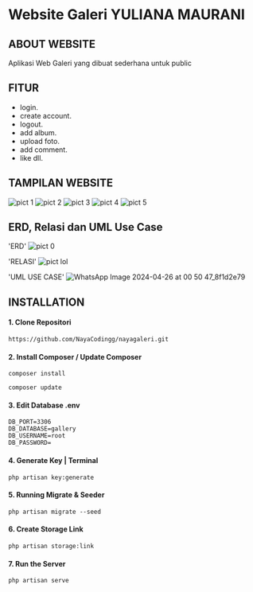 # Website Galeri YULIANA MAURANI

## ABOUT WEBSITE  

Aplikasi Web Galeri yang dibuat sederhana untuk public

## FITUR  
- login.
- create account.
- logout.
- add album.
- upload foto.
- add comment.
- like dll.

## TAMPILAN WEBSITE
![pict 1](https://github.com/NayaCodingg/nayagaleri/assets/154432523/638b8462-4153-455f-ae69-6ae7410fb3bf)
![pict 2](https://github.com/NayaCodingg/nayagaleri/assets/154432523/5a7cf1f6-cab4-4b39-b113-2515e835fe77)
![pict 3](https://github.com/NayaCodingg/nayagaleri/assets/154432523/7ea29aa9-19bd-45b2-aa3b-8edfa349d6ff)
![pict 4](https://github.com/NayaCodingg/nayagaleri/assets/154432523/77187d14-8fa6-41a2-a7a9-733ff38b63bf)
![pict 5](https://github.com/NayaCodingg/nayagaleri/assets/154432523/17ef8518-f0e9-4ef8-b3a7-5355c7e0dd22)

## ERD, Relasi dan UML Use Case

'ERD'
![pict 0](https://github.com/NayaCodingg/nayagaleri/assets/154432523/8adbb377-3b95-4d1e-9744-824de2fb05fa)

'RELASI'
![pict lol](https://github.com/NayaCodingg/nayagaleri/assets/154432523/84c4e7ca-d8e1-4d1d-aa68-96cd12cce3f9)

'UML USE CASE'
![WhatsApp Image 2024-04-26 at 00 50 47_8f1d2e79](https://github.com/NayaCodingg/nayagaleri/assets/154432523/447f7891-f982-4f8e-a9b5-44cfd5a0ea0d)


## INSTALLATION

#### 1. Clone Repositori
``` http
https://github.com/NayaCodingg/nayagaleri.git
```
#### 2. Install Composer / Update Composer
``` http
composer install
```

``` http
composer update
```
#### 3. Edit Database .env
``` http
DB_PORT=3306
DB_DATABASE=gallery
DB_USERNAME=root
DB_PASSWORD=
```
#### 4. Generate Key | Terminal
``` http
php artisan key:generate
```
#### 5. Running Migrate & Seeder
``` http
php artisan migrate --seed
```
#### 6. Create Storage Link
``` http
php artisan storage:link
```
#### 7. Run the Server
``` http
php artisan serve
```

